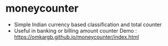 # moneycounter
- Simple Indian currency based classification and total counter 
- Useful in banking or billing amount counter
Demo : https://omkargb.github.io/moneycounter/index.html
